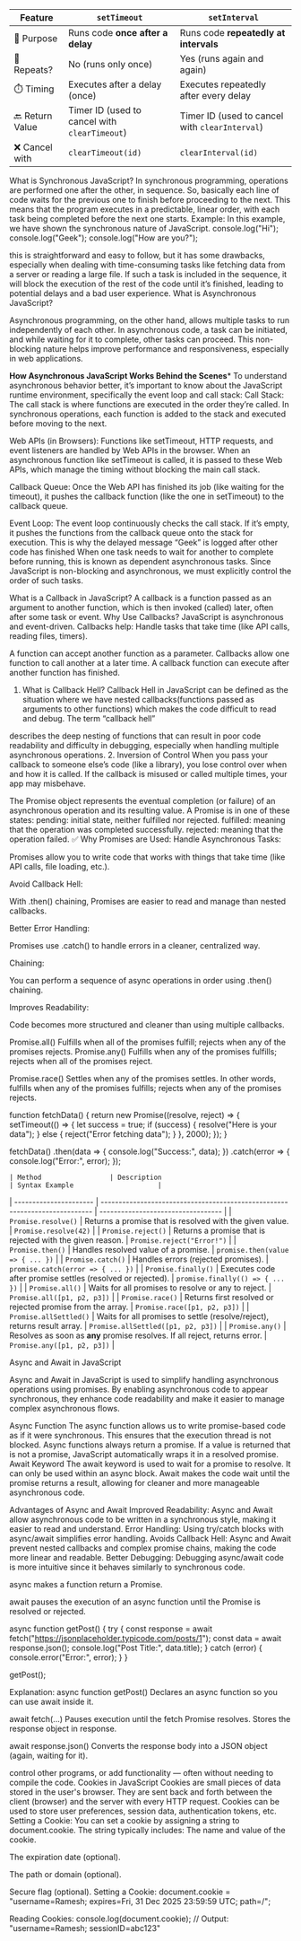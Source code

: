 | Feature         | `setTimeout`                                  | `setInterval`                                  |
| --------------- | --------------------------------------------- | ---------------------------------------------- |
| 📌 Purpose      | Runs code **once after a delay**              | Runs code **repeatedly at intervals**          |
| 🔁 Repeats?     |  No (runs only once)                          |  Yes (runs again and again)                   |
| ⏱️ Timing       | Executes after a delay (once)                 | Executes repeatedly after every delay          |
| 🔙 Return Value | Timer ID (used to cancel with `clearTimeout`) | Timer ID (used to cancel with `clearInterval`) |
| ❌ Cancel with   | `clearTimeout(id)`                            | `clearInterval(id)`                            |


What is Synchronous JavaScript?
In synchronous programming, operations are performed one after the other, in sequence. So, basically each line of code waits for the previous one to finish before proceeding to the next. This means that the program executes in a predictable, linear order, with each task being completed before the next one starts.
Example: In this example, we have shown the synchronous nature of JavaScript.
console.log("Hi");
console.log("Geek");
console.log("How are you?");


this is straightforward and easy to follow, but it has some drawbacks, especially when dealing with time-consuming tasks like fetching data from a server or reading a large file. If such a task is included in the sequence, it will block the execution of the rest of the code until it’s finished, leading to potential delays and a bad user experience.
What is Asynchronous JavaScript?

Asynchronous programming, on the other hand, allows multiple tasks to run independently of each other. In asynchronous code, a task can be initiated, and while waiting for it to complete, other tasks can proceed. This non-blocking nature helps improve performance and responsiveness, especially in web applications.



**How Asynchronous JavaScript Works Behind the Scenes***
To understand asynchronous behavior better, it’s important to know about the JavaScript runtime environment, specifically the event loop and call stack:
Call Stack: The call stack is where functions are executed in the order they’re called. In synchronous operations, each function is added to the stack and executed before moving to the next.

Web APIs (in Browsers): Functions like setTimeout, HTTP requests, and event listeners are handled by Web APIs in the browser. When an asynchronous function like setTimeout is called, it is passed to these Web APIs, which manage the timing without blocking the main call stack.

Callback Queue: Once the Web API has finished its job (like waiting for the timeout), it pushes the callback function (like the one in setTimeout) to the callback queue.

Event Loop: The event loop continuously checks the call stack. If it’s empty, it pushes the functions from the callback queue onto the stack for execution. This is why the delayed message “Geek” is logged after other code has finished
When one task needs to wait for another to complete before running, this is known as dependent asynchronous tasks. Since JavaScript is non-blocking and asynchronous, we must explicitly control the order of such tasks.

What is a Callback in JavaScript?
A callback is a function passed as an argument to another function, which is then invoked (called) later, often after some task or event.
 Why Use Callbacks?
JavaScript is asynchronous and event-driven. Callbacks help:
Handle tasks that take time (like API calls, reading files, timers).


A function can accept another function as a parameter.
Callbacks allow one function to call another at a later time.
A callback function can execute after another function has finished.
1. What is Callback Hell?
Callback Hell in JavaScript can be defined as the situation where we have nested callbacks(functions passed as arguments to other functions) which makes the code difficult to read and debug. The term “callback hell” 

describes the deep nesting of functions that can result in poor code readability and difficulty in debugging, especially when handling multiple asynchronous operations.
2. Inversion of Control
When you pass your callback to someone else’s code (like a library), you lose control over when and how it is called.
If the callback is misused or called multiple times, your app may misbehave.


The Promise object represents the eventual completion (or failure) of an asynchronous operation and its resulting value.
A Promise is in one of these states:
pending: initial state, neither fulfilled nor rejected.
fulfilled: meaning that the operation was completed successfully.
rejected: meaning that the operation failed.
✅ Why Promises are Used:
Handle Asynchronous Tasks:


Promises allow you to write code that works with things that take time (like API calls, file loading, etc.).


Avoid Callback Hell:


With .then() chaining, Promises are easier to read and manage than nested callbacks.


Better Error Handling:


Promises use .catch() to handle errors in a cleaner, centralized way.


Chaining:


You can perform a sequence of async operations in order using .then() chaining.


Improves Readability:


Code becomes more structured and cleaner than using multiple callbacks.


Promise.all()
Fulfills when all of the promises fulfill; rejects when any of the promises rejects.
Promise.any()
Fulfills when any of the promises fulfills; rejects when all of the promises reject.

Promise.race()
Settles when any of the promises settles. In other words, fulfills when any of the promises fulfills; rejects when any of the promises rejects.



function fetchData() {
    return new Promise((resolve, reject) => {
        setTimeout(() => {
            let success = true;
            if (success) {
                resolve("Here is your data");
            } else {
                reject("Error fetching data");
            }
        }, 2000);
    });
}

fetchData()
    .then(data => {
        console.log("Success:", data);
    })
    .catch(error => {
        console.log("Error:", error);
    });


    | Method                 | Description                                                                 | Syntax Example                     |
| ---------------------- | --------------------------------------------------------------------------- | ---------------------------------- |
| `Promise.resolve()`    | Returns a promise that is resolved with the given value.                    | `Promise.resolve(42)`              |
| `Promise.reject()`     | Returns a promise that is rejected with the given reason.                   | `Promise.reject("Error!")`         |
| `Promise.then()`       | Handles resolved value of a promise.                                        | `promise.then(value => { ... })`   |
| `Promise.catch()`      | Handles errors (rejected promises).                                         | `promise.catch(error => { ... })`  |
| `Promise.finally()`    | Executes code after promise settles (resolved or rejected).                 | `promise.finally(() => { ... })`   |
| `Promise.all()`        | Waits for all promises to resolve or any to reject.                         | `Promise.all([p1, p2, p3])`        |
| `Promise.race()`       | Returns first resolved or rejected promise from the array.                  | `Promise.race([p1, p2, p3])`       |
| `Promise.allSettled()` | Waits for all promises to settle (resolve/reject), returns result array.    | `Promise.allSettled([p1, p2, p3])` |
| `Promise.any()`        | Resolves as soon as **any** promise resolves. If all reject, returns error. | `Promise.any([p1, p2, p3])`        |


Async and Await in JavaScript


Async and Await in JavaScript is used to simplify handling asynchronous operations using promises. By enabling asynchronous code to appear synchronous, they enhance code readability and make it easier to manage complex asynchronous flows.

Async Function
The async function allows us to write promise-based code as if it were synchronous. This ensures that the execution thread is not blocked. Async functions always return a promise. If a value is returned that is not a promise, JavaScript automatically wraps it in a resolved promise.
Await Keyword
The await keyword is used to wait for a promise to resolve. It can only be used within an async block. Await makes the code wait until the promise returns a result, allowing for cleaner and more manageable asynchronous code.

Advantages of Async and Await
Improved Readability: Async and Await allow asynchronous code to be written in a synchronous style, making it easier to read and understand.
Error Handling: Using try/catch blocks with async/await simplifies error handling.
Avoids Callback Hell: Async and Await prevent nested callbacks and complex promise chains, making the code more linear and readable.
Better Debugging: Debugging async/await code is more intuitive since it behaves similarly to synchronous code.


async makes a function return a Promise.

await pauses the execution of an async function until the Promise is resolved or rejected.

async function getPost() {
  try {
    const response = await fetch("https://jsonplaceholder.typicode.com/posts/1");
    const data = await response.json();
    console.log("Post Title:", data.title);
  } catch (error) {
    console.error("Error:", error);
  }
}

getPost();


 Explanation:
async function getPost()
Declares an async function so you can use await inside it.

await fetch(...)
Pauses execution until the fetch Promise resolves. Stores the response object in response.

await response.json()
Converts the response body into a JSON object (again, waiting for it).


control other programs, or add functionality — often without needing to compile the code.
Cookies in JavaScript
Cookies are small pieces of data stored in the user's browser. They are sent back and forth between the client (browser) and the server with every HTTP request. Cookies can be used to store user preferences, session data, authentication tokens, etc.
Setting a Cookie:
You can set a cookie by assigning a string to document.cookie. The string typically includes:
The name and value of the cookie.


The expiration date (optional).


The path or domain (optional).


Secure flag (optional).
Setting a Cookie:
document.cookie = "username=Ramesh; expires=Fri, 31 Dec 2025 23:59:59 UTC; path=/";

Reading Cookies:
console.log(document.cookie); // Output: "username=Ramesh; sessionID=abc123"
